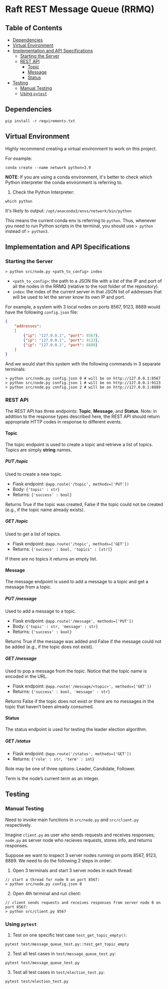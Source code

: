 # Raft REST Message Queue (RRMQ)

## Table of Contents
* [Dependencies](#dependencies)
* [Virtual Environment](#virtual-environment)
* [Implementation and API Specifications](#implementation-and-api-specifications)
  * [Starting the Server](#starting-the-server)
  * [REST API](#rest-api)
    * [Topic](#topic)
    * [Message](#message)
    * [Status](#status)
* [Testing](#testing)
    * [Manual Testing](#manual-testing)
    * [Using `pytest`](#using-pytest)

## Dependencies
```
pip install -r requirements.txt
```

## Virtual Environment
Highly recommend creating a virtual environment to work on this project.

For example:
```
conda create --name network python=3.9 
```

**NOTE**: If you are using a conda environment, it's better to check which Python interpreter the conda environment is referring to.
1. Check the Python Interpreter:
```linux
which python
```
It's likely to output: `/opt/anaconda3/envs/network/bin/python`

This means the current conda env is referring to `python`. Thus, whenever you need to run Python scripts in the terminal, you should use `> python` instead of `> python3`.

## Implementation and API Specifications
### Starting the Server
```linux
> python src/node.py <path_to_config> index
```
* `<path_to_config>`: the path to a JSON file with a list of the IP and port of all the nodes in the RRMQ (relative to the root folder of the repository).
* `index`: the index of the current server in that JSON list of addresses that will be used to let the server know its own IP and port.

For example, a system with 3 local nodes on ports 8567, 9123, 8889 would have the following `config.json` file:
```json
{
    "addresses": 
    [
        {"ip": "127.0.0.1", "port": 8567},
        {"ip": "127.0.0.1", "port": 9123},
        {"ip": "127.0.0.1", "port": 8889}
    ]
}
```
And we would start this system with the following commands in 3 separate terminals:
```linux
> python src/node.py config.json 0 # will be on http://127.0.0.1:8567
> python src/node.py config.json 1 # will be on http://127.0.0.1:9123
> python src/node.py config.json 2 # will be on http://127.0.0.1:8889
```

### REST API
The REST API has three endpoints: **Topic**, **Message**, and **Status**. Note: in addition to the response types described here, the REST API should return appropriate HTTP codes in response to different events.

#### Topic
The topic endpoint is used to create a topic and retrieve a list of topics. Topics are simply **string** names.

##### PUT /topic
Used to create a new topic.
* Flask endpoint: `@app.route('/topic', methods=['PUT'])`
* Body: `{'topic' : str}` 
* Returns: `{'success' : bool}`

Returns True if the topic was created, False if the topic could not be created (e.g., if the topic name already exists).

##### GET /topic
Used to get a list of topics.
* Flask endpoint: `@app.route('/topic', methods=['GET'])`
* Returns: `{'success' : bool, 'topics' : [str]}`

If there are no topics it returns an empty list.

#### Message
The message endpoint is used to add a message to a topic and get a message from a topic.

##### PUT /message
Used to add a message to a topic.
* Flask endpoint: `@app.route('/message', methods=['PUT'])`
* Body: `{'topic' : str, 'message' : str}` 
* Returns: `{'success' : bool}`

Returns True if the message was added and False if the message could not be added (e.g., if the topic does not exist).

##### GET /message
Used to pop a message from the topic. Notice that the topic name is encoded in the URL.
* Flask endpoint: `@app.route('/message/<topic>', methods=['GET'])`
* Returns: `{'success' : bool, 'message' : str}`

Returns False if the topic does not exist or there are no messages in the topic that haven’t been already consumed.

#### Status
The status endpoint is used for testing the leader election algorithm.

##### GET /status
* Flask endpoint: `@app.route('/status', methods=['GET'])`
* Returns: `{'role' : str, 'term' : int}`

Role may be one of three options: Leader, Candidate, Follower. 

Term is the node’s current term as an integer.

## Testing
### Manual Testing
Need to invoke main functions in `src/node.py` and `src/client.py` respectively.

Imagine `client.py` as user who sends requests and receives responses; `node.py` as server node who recieves requests, stores info, and returns responses.

Suppose we want to inspect 3 server nodes running on ports 8567, 9123, 8889. We need to do the following 2 steps in order:
1. Open 3 terminals and start 3 server nodes in each thread:
```linux
// start a thread for node 0 on port 8567:
> python src/node.py config.json 0
```
2. Open 4th terminal and run client:
```linux
// client sends requests and receives responses from server node 0 on port 8567:
> python src/client.py 8567
```


### Using `pytest`
1. Test on one specific test case `test_get_topic_empty()`:
```linux
pytest test/message_queue_test.py::test_get_topic_empty
```
2. Test all test cases in `test/message_queue_test.py`:
```linux
pytest test/message_queue_test.py
```
3. Test all test cases in `test/election_test.py`:
```linux
pytest test/election_test.py
```
